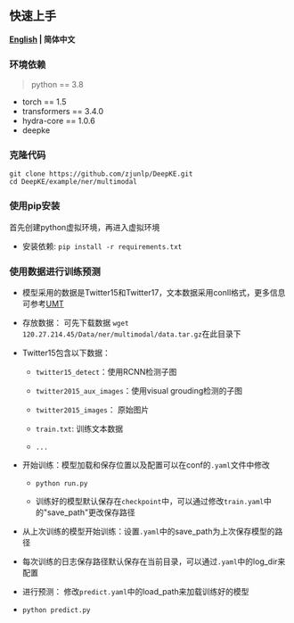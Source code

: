 ## 快速上手

<p align="left">
    <b> <a href="https://github.com/zjunlp/DeepKE/blob/main/example/re/multimodal/README.md">English</a> | 简体中文 </b>
</p>

### 环境依赖

> python == 3.8

- torch == 1.5
- transformers == 3.4.0
- hydra-core == 1.0.6
- deepke

### 克隆代码
```
git clone https://github.com/zjunlp/DeepKE.git
cd DeepKE/example/ner/multimodal
```
### 使用pip安装

首先创建python虚拟环境，再进入虚拟环境

- 安装依赖: ```pip install -r requirements.txt```

### 使用数据进行训练预测

- 模型采用的数据是Twitter15和Twitter17，文本数据采用conll格式，更多信息可参考[UMT](https://github.com/jefferyYu/UMT/)

- 存放数据： 可先下载数据 ```wget 120.27.214.45/Data/ner/multimodal/data.tar.gz```在此目录下

- Twitter15包含以下数据：

    - `twitter15_detect`：使用RCNN检测子图
    - `twitter2015_aux_images`：使用visual grouding检测的子图

    - `twitter2015_images`： 原始图片

    - `train.txt`: 训练文本数据

    - `...`

- 开始训练：模型加载和保存位置以及配置可以在conf的`.yaml`文件中修改
  
  - `python run.py` 

  - 训练好的模型默认保存在`checkpoint`中，可以通过修改`train.yaml`中的"save_path"更改保存路径

- 从上次训练的模型开始训练：设置`.yaml`中的save_path为上次保存模型的路径

- 每次训练的日志保存路径默认保存在当前目录，可以通过`.yaml`中的log_dir来配置

- 进行预测： 修改`predict.yaml`中的load_path来加载训练好的模型

- `python predict.py `

